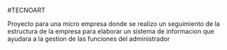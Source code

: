#TECNOART

Proyecto para una micro empresa donde se realizo un seguimiento de la estructura de la empresa para elaborar un sistema de informacion que ayudara a la gestion de las funciones del administrador

